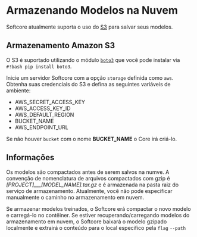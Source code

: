 # Armazenando Modelos na Nuvem

Softcore atualmente suporta o uso do [S3](https://aws.amazon.com/pt/s3/) para salvar seus modelos.

## Armazenamento Amazon S3

O S3 é suportado utilizando o módulo [`boto3`](https://boto3.amazonaws.com/v1/documentation/api/latest/index.html) que você pode instalar via `#!bash pip install boto3`.

Inicie um servidor Softcore com a opção `storage` definida como `aws`. Obtenha suas credenciais do S3 e defina as seguintes variáveis de ambiente:

* AWS_SECRET_ACCESS_KEY
* AWS_ACCESS_KEY_ID
* AWS_DEFAULT_REGION
* BUCKET_NAME
* AWS_ENDPOINT_URL

Se não houver `bucket` com o nome **BUCKET_NAME** o Core irá criá-lo.

## Informações

Os modelos são compactados antes de serem salvos na numve. A convenção de nomenclatura de arquivos compactados com gzip é *[PROJECT]___[MODEL_NAME].tar.gz* e é armazenada na pasta raiz do serviço de armazenamento. Atualmente, você não pode especificar manualmente o caminho no armazenamento em nuvem.

Se armazenar modelos treinados, o Softcore erá compactar o novo modelo e carregá-lo no contêiner. Se estiver recuperando/carregando modelos do armazenamento em nuvem, o Softcore baixará o modelo gzipado localmente e extrairá o conteúdo para o local especifico pela `flag` `--path`